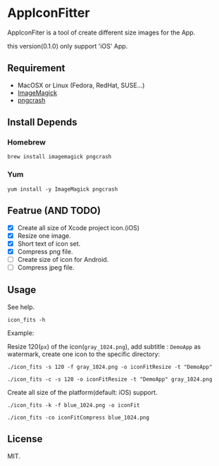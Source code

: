 # AppIconFitter

AppIconFiter is a tool of create different size images for the App.

this version(0.1.0) only support 'iOS' App.

## Requirement

- MacOSX or Linux (Fedora, RedHat, SUSE...)
- [ImageMagick](http://www.imagemagick.org/)
- [pngcrash](https://pmt.sourceforge.io/pngcrush/)

## Install Depends

### Homebrew

```shell
brew install imagemagick pngcrash
```

### Yum

```shell
yum install -y ImageMagick pngcrash
```

## Featrue (AND TODO)

- [x] Create all size of Xcode project icon.(iOS) 
- [x] Resize one image.
- [x] Short text of icon set.
- [x] Compress png file.
- [ ] Create size of icon for Android.
- [ ] Compress jpeg file.

## Usage

See help.

```shell
icon_fits -h
```

Example:

Resize 120(`px`) of the icon(`gray_1024.png`), add subtitle : `DemoApp` as watermark, create one icon to the specific directory:

```shell
./icon_fits -s 120 -f gray_1024.png -o iconFitResize -t "DemoApp"
```

```shell
./icon_fits -c -s 120 -o iconFitResize -t "DemoApp" gray_1024.png
```

Create all size of the platform(default: iOS) support.

```shell
./icon_fits -k -f blue_1024.png -o iconFit
```

```shell
./icon_fits -co iconFitCompress blue_1024.png
```


## License

MIT.
